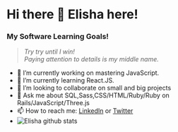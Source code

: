 # __Hi there 👋 Elisha here!__

### __My Software Learning Goals!__
> *Try try until I win! <br>Paying attention to 				details is my middle name.*


- 🔭 I’m currently working on mastering JavaScript.
- 🌱 I’m currently learning React.JS.
- 👯 I’m looking to collaborate on small and big projects
- 💬 Ask me about SQL,Sass,CSS/HTML/Ruby/Ruby on Rails/JavaScript/Three.js
- 📫 How to reach me: [LinkedIn](https://www.linkedin.com/in/elisha-kyakopo/) or [Twitter](https://twitter.com/Elisha1k)
- ![Elisha github stats](https://github-readme-stats.vercel.app/api?username=elisha2kyakpo1&show_icons=true&theme=radical)

